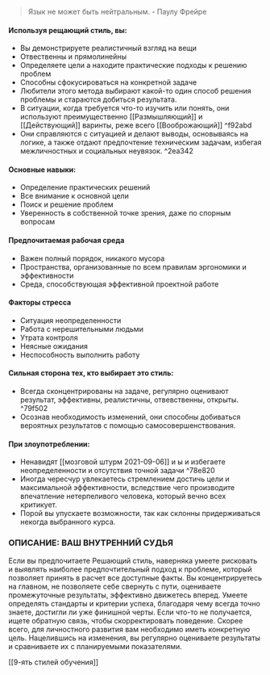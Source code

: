 >Язык не может быть нейтральным. 
\- Паулу Фрейре

#### Используя рещающий стиль, вы:
- Вы демонстрируете реалистичный взгляд на вещи
- Отвественны и прямолинейны
- Определяете цели а находите практические подходы к решению проблем
- Способны сфокусироваться на конкретной задаче
- Любители этого метода выбирают какой-то один способ решения проблемы и стараются добиться результата.
- В ситуации, когда требуется что-то изучить или понять, они используют преимущественно [[Размышляющий]] и [[Действующий]] варинты, реже всего [[Вооброжающий]] ^f92abd
- Они справляются с ситуацией и делают выводы, основываясь на логике, а также отдают предпочтение техническим задачам, избегая межличностных и социальных неувязок. ^2ea342


#### Основные навыки:
- Определение практических решений
- Все внимание к основной цели
- Поиск и решение проблем
- Уверенность в собственной точке зрения, даже по спорным вопросам

#### Предпочитаемая рабочая среда
- Важен полный порядок, никакого мусора 
- Пространства, организованные по всем правилам эргономики и эффективности 
- Среда, способствующая эффективной проектной работе

#### Факторы стресса
- Ситуация неопределенности 
- Работа с нерешительными людьми 
- Утрата контроля 
- Неясные ожидания 
- Неспособность выполнить работу


#### Сильная сторона тех, кто выбирает это стиль:
- Всегда сконцентрированы на задаче, регулярно оценивают результат, эффективны, реалистичны, отвевственны, открыты. ^79f502
- Осознав необходимость изменений, они способны добиваться вероятных результатов с помощью самосовершенствования.


#### При злоупотреблении:
- Ненавидят [[мозговой штурм 2021-09-06]] и ы и избегаете неопределенности и отсутствия точной задачи  ^78e820
- Иногда чересчур увлекаетесь стремлением достичь цели и максимальной эффективности, вследствие чего производите впечатление нетерпеливого человека, который вечно всех критикует. 
- Порой вы упускаете возможности, так как склонны придерживаться некогда выбранного курса.

### ОПИСАНИЕ: ВАШ ВНУТРЕННИЙ СУДЬЯ
Если вы предпочитаете Решающий стиль, наверняка умеете рисковать и выявлять наиболее предпочтительный подход к проблеме, который позволяет принять в расчет все доступные факты. Вы концентрируетесь на главном, не позволяете себе свернуть с пути, оцениваете промежуточные результаты, эффективно движетесь вперед. Умеете определять стандарты и критерии успеха, благодаря чему всегда точно знаете, достигли ли уже финишной черты. Если что-то не получается, ищете обратную связь, чтобы скорректировать поведение. Скорее всего, для личностного развития вам необходимо иметь конкретную цель. Нацелившись на изменения, вы регулярно оцениваете результаты и сравниваете их с планируемыми показателями.

[[9-ять стилей обучения]]



